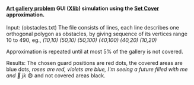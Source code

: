 #### [Art gallery problem](https://en.wikipedia.org/wiki/Art_gallery_problem) GUI ([Xlib](https://en.wikipedia.org/wiki/Xlib)) simulation using the [Set Cover](https://en.wikipedia.org/wiki/Set_cover_problem) approximation.

Input: (obstacles.txt) The file consists of lines, each line describes one orthogonal polygon as obstacles, by giving sequence of its vertices range 10 to 490, eg., *(10,10) (50,10) (50,100) (40,100) (40,20) (10,20)*

Approximation is repeated until at most 5% of the gallery is not covered.

Results: The chosen guard positions are red dots, the covered areas are blue dots, *roses are red, violets are blue, I'm seeing a future filled with me and :pizza: jk* :smile: and not covered areas black.